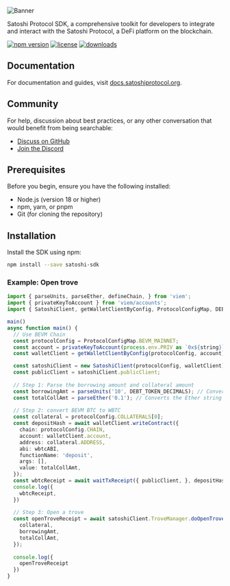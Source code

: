 ![Banner](https://i.imgur.com/QhKQ20H.png)

Satoshi Protocol SDK, a comprehensive toolkit for developers to integrate and interact with the Satoshi Protocol, a DeFi platform on the blockchain.

[![npm version](https://img.shields.io/npm/v/your-package.svg?color=%23DFE2E4)](https://www.npmjs.com/package/satoshi-sdk)
[![license](https://img.shields.io/github/license/your-username/your-repository.svg?color=%23DFE2E4)](https://github.com/your-username/your-repository/blob/main/LICENSE)
[![downloads](https://img.shields.io/npm/dm/your-package.svg?color=%23DFE2E4)](https://www.npmjs.com/package/satoshi-sdk)

## Documentation

For documentation and guides, visit [docs.satoshiprotocol.org](https://docs.satoshiprotocol.org/sdk/introduction).

## Community

For help, discussion about best practices, or any other conversation that would benefit from being searchable:
- [Discuss on GitHub](https://github.com/Satoshi-Protocol/satoshi-sdk/issues)
- [Join the Discord](https://discord.gg/CakRgSnPVS)


## Prerequisites

Before you begin, ensure you have the following installed:
- Node.js (version 18 or higher)
- npm, yarn, or pnpm
- Git (for cloning the repository)

## Installation

Install the SDK using npm:

```bash
npm install --save satoshi-sdk
```

### Example: Open trove
```typescript
import { parseUnits, parseEther, defineChain, } from 'viem';
import { privateKeyToAccount } from 'viem/accounts';
import { SatoshiClient, getWalletClientByConfig, ProtocolConfigMap, DEBT_TOKEN_DECIMALS, wbtcABI, waitTxReceipt } from 'satoshi-sdk';

main()
async function main() {
  // Use BEVM Chain
  const protocolConfig = ProtocolConfigMap.BEVM_MAINNET;
  const account = privateKeyToAccount(process.env.PRIV as `0x${string}`);
  const walletClient = getWalletClientByConfig(protocolConfig, account);

  const satoshiClient = new SatoshiClient(protocolConfig, walletClient);
  const publicClient = satoshiClient.publicClient;
  
  // Step 1: Parse the borrowing amount and collateral amount
  const borrowingAmt = parseUnits('10', DEBT_TOKEN_DECIMALS); // Converts the string '10' into a BigNumber using the specified number of decimals
  const totalCollAmt = parseEther('0.1'); // Converts the Ether string '0.1' to its Wei equivalent as a BigNumber
  
  // Step 2: convert BEVM BTC to WBTC
  const collateral = protocolConfig.COLLATERALS[0];
  const depositHash = await walletClient.writeContract({
    chain: protocolConfig.CHAIN,
    account: walletClient.account,
    address: collateral.ADDRESS,
    abi: wbtcABI,
    functionName: 'deposit',
    args: [],
    value: totalCollAmt,
  });
  const wbtcReceipt = await waitTxReceipt({ publicClient, }, depositHash); // Wait for the transaction to be confirmed
  console.log({
    wbtcReceipt,
  })
  
  // Step 3: Open a trove
  const openTroveReceipt = await satoshiClient.TroveManager.doOpenTrove({
    collateral,
    borrowingAmt,
    totalCollAmt,
  });
  
  console.log({
    openTroveReceipt
  })
}

```